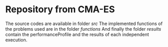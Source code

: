 # Repository from CMA-ES

The source codes are available in folder _src_
The implemented functions of the problems used are in the folder _functions_
And finally the folder _results_ contain the performanceProfile and the results of each independent execution.

